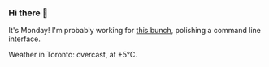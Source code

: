### Hi there :wave:

It's Monday! I'm probably working for [this bunch](https://github.com/kohofinancial), polishing a command line interface.

Weather in Toronto: overcast, at +5°C.
